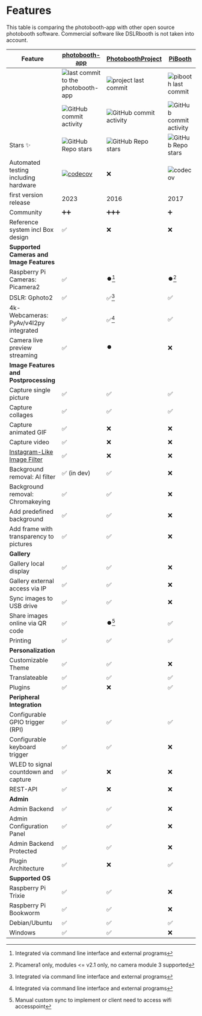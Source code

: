 # Features

This table is comparing the photobooth-app with other open source photobooth software.
Commercial software like DSLRbooth is not taken into account.

| Feature                                                                   | [photobooth-app](https://github.com/photobooth-app/photobooth-app/)                                                                                                 | [PhotoboothProject](https://github.com/PhotoboothProject/photobooth)                                    | [PiBooth](https://github.com/pibooth/pibooth)                                              |
| ------------------------------------------------------------------------- | ------------------------------------------------------------------------------------------------------------------------------------------------------------------- | ------------------------------------------------------------------------------------------------------- | ------------------------------------------------------------------------------------------ |
|                                                                           | ![last commit to the photobooth-app](https://img.shields.io/github/last-commit/photobooth-app/photobooth-app/main)                                                  | ![project last commit](https://img.shields.io/github/last-commit/PhotoboothProject/photobooth/dev)      | ![pibooth last commit](https://img.shields.io/github/last-commit/pibooth/pibooth/master)   |
|                                                                           | ![GitHub commit activity](https://img.shields.io/github/commit-activity/m/photobooth-app/photobooth-app)                                                            | ![GitHub commit activity](https://img.shields.io/github/commit-activity/m/PhotoboothProject/photobooth) | ![GitHub commit activity](https://img.shields.io/github/commit-activity/m/pibooth/pibooth) |
| Stars ✨                                                                  | ![GitHub Repo stars](https://img.shields.io/github/stars/photobooth-app/photobooth-app?style=social)                                                                | ![GitHub Repo stars](https://img.shields.io/github/stars/PhotoboothProject/photobooth?style=social)     | ![GitHub Repo stars](https://img.shields.io/github/stars/pibooth/pibooth?style=social)     |
| Automated testing including hardware                                      | [![codecov](https://codecov.io/gh/photobooth-app/photobooth-app/branch/main/graph/badge.svg?token=SBB5DGX17V)](https://codecov.io/gh/photobooth-app/photobooth-app) | ❌                                                                                                      | ![codecov](https://codecov.io/gh/pibooth/pibooth/branch/master/graph/badge.svg)            |
| first version release                                                     | 2023                                                                                                                                                                | 2016                                                                                                    | 2017                                                                                       |
| Community                                                                 | ➕➕                                                                                                                                                                | ➕➕➕                                                                                                  | ➕                                                                                         |
| Reference system incl Box design                                          | ✅                                                                                                                                                                  | ❌                                                                                                      | ❌                                                                                         |
| **Supported Cameras and Image Features**                                  |
| Raspberry Pi Cameras: Picamera2                                           | ✅                                                                                                                                                                  | ⏺️[^2]                                                                                                  | ⏺️[^1]                                                                                     |
| DSLR: Gphoto2                                                             | ✅                                                                                                                                                                  | ✅[^2]                                                                                                  | ✅                                                                                         |
| 4k-Webcameras: PyAv/v4l2py integrated                                     | ✅                                                                                                                                                                  | ✅[^2]                                                                                                  | ✅                                                                                         |
| Camera live preview streaming                                             | ✅                                                                                                                                                                  | ⏺️                                                                                                      | ❌                                                                                         |
| **Image Features and Postprocessing**                                     |
| Capture single picture                                                    | ✅                                                                                                                                                                  | ✅                                                                                                      | ✅                                                                                         |
| Capture collages                                                          | ✅                                                                                                                                                                  | ✅                                                                                                      | ✅                                                                                         |
| Capture animated GIF                                                      | ✅                                                                                                                                                                  | ❌                                                                                                      | ❌                                                                                         |
| Capture video                                                             | ✅                                                                                                                                                                  | ❌                                                                                                      | ❌                                                                                         |
| [Instagram-Like Image Filter](https://github.com/photobooth-app/pilgram2) | ✅                                                                                                                                                                  | ❌                                                                                                      | ❌                                                                                         |
| Background removal: AI filter                                             | ✅ (in dev)                                                                                                                                                         | ✅                                                                                                      | ❌                                                                                         |
| Background removal: Chromakeying                                          | ✅                                                                                                                                                                  | ✅                                                                                                      | ❌                                                                                         |
| Add predefined background                                                 | ✅                                                                                                                                                                  | ✅                                                                                                      | ❌                                                                                         |
| Add frame with transparency to pictures                                   | ✅                                                                                                                                                                  | ✅                                                                                                      | ❌                                                                                         |
| **Gallery**                                                               |
| Gallery local display                                                     | ✅                                                                                                                                                                  | ✅                                                                                                      | ❌                                                                                         |
| Gallery external access via IP                                            | ✅                                                                                                                                                                  | ✅                                                                                                      | ❌                                                                                         |
| Sync images to USB drive                                                  | ✅                                                                                                                                                                  | ✅                                                                                                      | ❌                                                                                         |
| Share images online via QR code                                           | ✅                                                                                                                                                                  | ⏺️[^4]                                                                                                  | ✅                                                                                         |
| Printing                                                                  | ✅                                                                                                                                                                  | ✅                                                                                                      | ✅                                                                                         |
| **Personalization**                                                       |
| Customizable Theme                                                        | ✅                                                                                                                                                                  | ✅                                                                                                      | ❌                                                                                         |
| Translateable                                                             | ✅                                                                                                                                                                  | ✅                                                                                                      | ✅                                                                                         |
| Plugins                                                                   | ✅                                                                                                                                                                  | ❌                                                                                                      | ✅                                                                                         |
| **Peripheral Integration**                                                |
| Configurable GPIO trigger (RPI)                                           | ✅                                                                                                                                                                  | ✅                                                                                                      | ✅                                                                                         |
| Configurable keyboard trigger                                             | ✅                                                                                                                                                                  | ✅                                                                                                      | ❌                                                                                         |
| WLED to signal countdown and capture                                      | ✅                                                                                                                                                                  | ❌                                                                                                      | ❌                                                                                         |
| REST-API                                                                  | ✅                                                                                                                                                                  | ❌                                                                                                      | ❌                                                                                         |
| **Admin**                                                                 |
| Admin Backend                                                             | ✅                                                                                                                                                                  | ✅                                                                                                      | ❌                                                                                         |
| Admin Configuration Panel                                                 | ✅                                                                                                                                                                  | ✅                                                                                                      | ❌                                                                                         |
| Admin Backend Protected                                                   | ✅                                                                                                                                                                  | ✅                                                                                                      | ❌                                                                                         |
| Plugin Architecture                                                       | ✅                                                                                                                                                                  | ❌                                                                                                      | ✅                                                                                         |
| **Supported OS**                                                          |
| Raspberry Pi Trixie                                                       | ✅                                                                                                                                                                  | ✅                                                                                                      | ❌                                                                                         |
| Raspberry Pi Bookworm                                                     | ✅                                                                                                                                                                  | ✅                                                                                                      | ❌                                                                                         |
| Debian/Ubuntu                                                             | ✅                                                                                                                                                                  | ✅                                                                                                      | ✅                                                                                         |
| Windows                                                                   | ✅                                                                                                                                                                  | ✅                                                                                                      | ❌                                                                                         |

[^1]: Picamera1 only, modules <= v2.1 only, no camera module 3 supported
[^2]: Integrated via command line interface and external programs
[^4]: Manual custom sync to implement or client need to access wifi accesspoint
